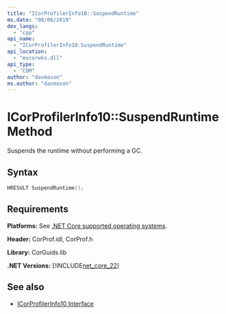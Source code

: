 ```yaml
---
title: "ICorProfilerInfo10::SuspendRuntime"
ms.date: "08/06/2019"
dev_langs: 
  - "cpp"
api_name: 
  - "ICorProfilerInfo10.SuspendRuntime"
api_location: 
  - "mscorwks.dll"
api_type: 
  - "COM"
author: "davmason"
ms.author: "davmason"
---
```

# ICorProfilerInfo10::SuspendRuntime Method
  
 Suspends the runtime without performing a GC.   
  
## Syntax  
  
```cpp
HRESULT SuspendRuntime();
```  

## Requirements  
 **Platforms:** See [.NET Core supported operating systems](../../core/windows-prerequisites.md.md#net-core-supported-operating-systems).  
  
 **Header:** CorProf.idl, CorProf.h  
  
 **Library:** CorGuids.lib  
  
 **.NET Versions:** [!INCLUDE[net_core_22](../../../../includes/net-core-30-md.md)]  
  
## See also
- [ICorProfilerInfo10 Interface](../../../../docs/framework/unmanaged-api/profiling/icorprofilerinfo10-interface.md)

